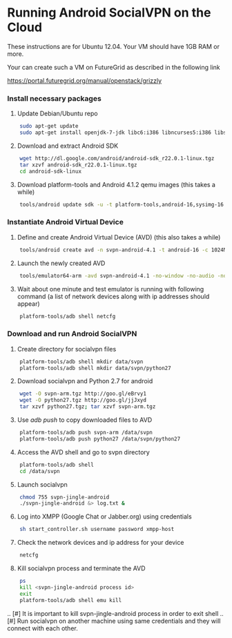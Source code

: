 
# Running Android SocialVPN on the Cloud

These instructions are for Ubuntu 12.04. Your VM should have 1GB RAM or more.

Your can create such a VM on FutureGrid as described in the following link

https://portal.futuregrid.org/manual/openstack/grizzly

### Install necessary packages

1. Update Debian/Ubuntu repo

```bash
    sudo apt-get update
    sudo apt-get install openjdk-7-jdk libc6:i386 libncurses5:i386 libstdc++6:i386
```
2. Download and extract Android SDK

```bash
    wget http://dl.google.com/android/android-sdk_r22.0.1-linux.tgz
    tar xzvf android-sdk_r22.0.1-linux.tgz
    cd android-sdk-linux
```
3. Download platform-tools and Android 4.1.2 qemu images (this takes a while)

```bash
    tools/android update sdk -u -t platform-tools,android-16,sysimg-16
```

### Instantiate Android Virtual Device

1. Define and create Android Virtual Device (AVD) (this also takes a while)

```bash
    tools/android create avd -n svpn-android-4.1 -t android-16 -c 1024M --abi armeabi-v7a
```
2. Launch the newly created AVD

```bash
    tools/emulator64-arm -avd svpn-android-4.1 -no-window -no-audio -no-skin &> log.txt &
```
3. Wait about one minute and test emulator is running with following command
   (a list of network devices along with ip addresses should appear)

```bash
    platform-tools/adb shell netcfg
```

### Download and run Android SocialVPN

1. Create directory for socialvpn files

```bash
    platform-tools/adb shell mkdir data/svpn
    platform-tools/adb shell mkdir data/svpn/python27
```
2. Download socialvpn and Python 2.7 for android

```bash
    wget -O svpn-arm.tgz http://goo.gl/eBrvy1
    wget -O python27.tgz http://goo.gl/jjJxyd
    tar xzvf python27.tgz; tar xzvf svpn-arm.tgz
```
3. Use *adb push* to copy downloaded files to AVD

```bash
    platform-tools/adb push svpn-arm /data/svpn
    platform-tools/adb push python27 /data/svpn/python27
```
4. Access the AVD shell and go to svpn directory

```bash
    platform-tools/adb shell
    cd /data/svpn
```
5. Launch socialvpn

```bash
    chmod 755 svpn-jingle-android
    ./svpn-jingle-android &> log.txt &
```
6. Log into XMPP (Google Chat or Jabber.org) using credentials

```bash
    sh start_controller.sh username password xmpp-host
```
7. Check the network devices and ip address for your device

```bash
    netcfg
```
8. Kill socialvpn process and terminate the AVD

```bash
    ps
    kill <svpn-jingle-android process id>
    exit
    platform-tools/adb shell emu kill
```

.. [#] It is important to kill svpn-jingle-android process in order to exit shell
.. [#] Run socialvpn on another machine using same credentials and they will
   connect with each other.

